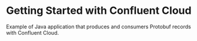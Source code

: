 # Getting Started with Confluent Cloud
Example of Java application that produces and consumers Protobuf records with Confluent Cloud.
